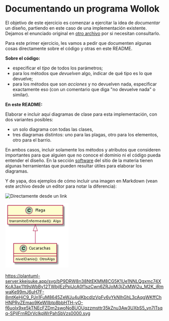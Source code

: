 # Documentando un programa Wollok

El objetivo de este ejercicio es comenzar a ejercitar la idea de _documentar_ un diseño, partiendo en este caso de una implementación existente. Dejamos el enunciado original en [otro archivo](./dominio.md) por si necesitan consultarlo.

Para este primer ejercicio, les vamos a pedir que documenten algunas cosas directamente sobre el código y otras en este README.

**Sobre el código:**

* especificar el _tipo_ de todos los parámetros;
* para los métodos que _devuelven_ algo, indicar de qué tipo es lo que devuelve;
* para los métodos que son _acciones_ y no devuelven nada, especificar exactamente eso (con un comentario que diga "no devuelve nada" o similar).

**En este README:**

Elaborar e incluir aquí diagramas de clase para esta implementación, con dos variantes posibles:
* un solo diagrama con todas las clases,
* tres diagramas distintos: uno para las plagas, otro para los elementos, otro para el barrio.

En ambos casos, incluir solamente los métodos y atributos que consideren importantes para que alguien que no conoce el dominio ni el código pueda entender el diseño. En la sección [software](https://obj2-unahur.github.io/software) del sitio de la materia tienen algunas herramientas que pueden resultar útiles para elaborar los diagramas.

Y de yapa, dos ejemplos de cómo incluir una imagen en Markdown (vean este archivo desde un editor para notar la diferencia):

![Directamente desde un link](http://www.plantuml.com/plantuml/png/JSqn2W9138NXFgT8gLUmMb5hlS9Z9gu3cGmaMH74kxl25lR_zzuK2S-bAnL51DyKC_XDpEcmw2tbOdVnBXLrjp_mKUT17zhoqrBWA0y4ool5wl-2jQVe6TR63rxJnuQdDLmllm00)

![Desde un archivo local](./images/ejemplo-uml.png)

https://plantuml-server.kkeisuke.app/svg/bP9DRW8n38NtEKMM8CG5K1Ue1NNLQgxmc74XKcA3ax11t9sWbBy12TWbjlEzPplJcA0f1szCwn6ZRJoMi3jZxMWj2u_M2K_iRmwaKe99mJ6uH7F-8mtKeHiC9_PJn1FuM8645ZeWJu4uIKbcdlzVpFv6vYkNIhGhL3cAqgWKffChHNPRyZEmao9KeWlIbtp8bbHTH-yO-f6uoIx9xe5kTNEcFZDm2swoNoBUOUqzzmsttr35kZnu3Aw3UXbS5_yn7lTsqq-SPjIFrnRDrVcIkpWrPahSbVzs0000.svg
